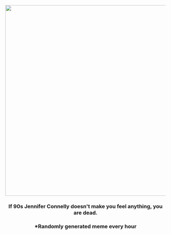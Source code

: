 <p align="center">
        <img src="https://i.imgur.com/hV0Tay5.jpg" width="600" height="600">
        </p>
        <h3 align="center">If 90s Jennifer Connelly doesn't make you feel anything, you are dead.</h3>
        <h3 align="center">*Randomly generated meme every hour</h3>
    